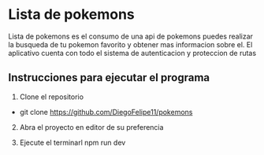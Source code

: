 # Lista de pokemons
Lista de pokemons es el consumo de una api de pokemons puedes realizar la busqueda de tu pokemon favorito y obtener mas informacion sobre el.
El aplicativo cuenta con todo el sistema de autenticacion y proteccion de rutas

## Instrucciones para ejecutar el programa
1. Clone el repositorio
+ git clone https://github.com/DiegoFelipe11/pokemons

2. Abra el proyecto en editor de su preferencia

3. Ejecute el terminarl npm run dev
